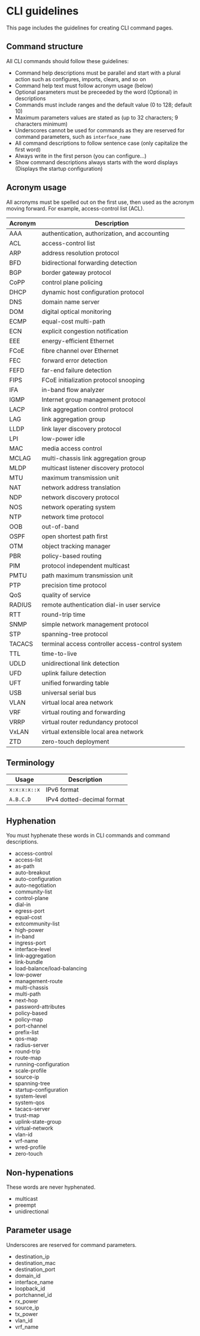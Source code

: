 # CLI guidelines
This page includes the guidelines for creating CLI command pages.

## Command structure
All CLI commands should follow these guidelines:
- Command help descriptions must be parallel and start with a plural action such as configures, imports, clears, and so on
- Command help text must follow acronym usage (below)
- Optional parameters must be preceeded by the word (Optional) in descriptions
- Commands must include ranges and the default value (0 to 128; default 10)
- Maximum parameters values are stated as (up to 32 characters; 9 characters minimum)
- Underscores cannot be used for commands as they are reserved for command parameters, such as `interface_name`
- All command descriptions to follow sentence case (only capitalize the first word)
- Always write in the first person (you can configure...)
- Show command descriptions always starts with the word displays (Displays the startup configuration)

## Acronym usage
All acronyms must be spelled out on the first use, then used as the acronym moving forward. For example, access-control list (ACL). 

|Acronym|Description|
|-------|-----------|
|AAA|authentication, authorization, and accounting|
|ACL|access-control list|
|ARP|address resolution protocol|
|BFD|bidirectional forwarding detection|
|BGP|border gateway protocol|
|CoPP|control plane policing|
|DHCP|dynamic host configuration protocol|
|DNS|domain name server|
|DOM|digital optical monitoring|
|ECMP|equal-cost multi-path
|ECN|explicit congestion notification|
|EEE|energy-efficient Ethernet|
|FCoE|fibre channel over Ethernet|
|FEC|forward error detection|
|FEFD|far-end failure detection|
|FIPS|FCoE initialization protocol snooping|
|IFA|in-band flow analyzer|
|IGMP|Internet group management protocol|
|LACP|link aggregation control protocol|
|LAG|link aggregation group|
|LLDP|link layer discovery protocol|
|LPI|low-power idle|
|MAC|media access control|
|MCLAG|multi-chassis link aggregation group|
|MLDP|multicast listener discovery protocol|
|MTU|maximum transmission unit|
|NAT|network address translation|
|NDP|network discovery protocol|
|NOS|network operating system|
|NTP|network time protocol|
|OOB|out-of-band|
|OSPF|open shortest path first|
|OTM|object tracking manager|
|PBR|policy-based routing|
|PIM|protocol independent multicast|
|PMTU|path maximum transmission unit|
|PTP|precision time protocol|
|QoS|quality of service|
|RADIUS|remote authentication dial-in user service|
|RTT|round-trip time|
|SNMP|simple network management protocol|
|STP|spanning-tree protocol|
|TACACS|terminal access controller access-control system|
|TTL|time-to-live|
|UDLD|unidirectional link detection|
|UFD|uplink failure detection|
|UFT|unified forwarding table|
|USB|universal serial bus|
|VLAN|virtual local area network|
|VRF|virtual routing and forwarding|
|VRRP|virtual router redundancy protocol|
|VxLAN|virtual extensible local area network|
|ZTD|zero-touch deployment|

## Terminology
|Usage|Description|
|-------|-----------|
|`x:x:x:x::x`|IPv6 format|
|`A.B.C.D`|IPv4 dotted-decimal format|

## Hyphenation
You must hyphenate these words in CLI commands and command descriptions.
- access-control
- access-list
- as-path
- auto-breakout
- auto-configuration
- auto-negotiation
- community-list
- control-plane
- dial-in
- egress-port
- equal-cost
- extcommunity-list
- high-power
- in-band
- ingress-port
- interface-level
- link-aggregation
- link-bundle
- load-balance/load-balancing
- low-power
- management-route
- multi-chassis
- multi-path
- next-hop
- password-attributes
- policy-based
- policy-map
- port-channel
- prefix-list
- qos-map
- radius-server
- round-trip
- route-map
- running-configuration
- scale-profile
- source-ip
- spanning-tree
- startup-configuration
- system-level
- system-qos
- tacacs-server
- trust-map
- uplink-state-group
- virtual-network
- vlan-id
- vrf-name
- wred-profile
- zero-touch

## Non-hypenations
These words are never hyphenated.
- multicast
- preempt
- unidirectional

## Parameter usage
Underscores are reserved for command parameters.
- destination_ip
- destination_mac
- destination_port
- domain_id
- interface_name
- loopback_id
- portchannel_id
- rx_power
- source_ip
- tx_power
- vlan_id
- vrf_name
